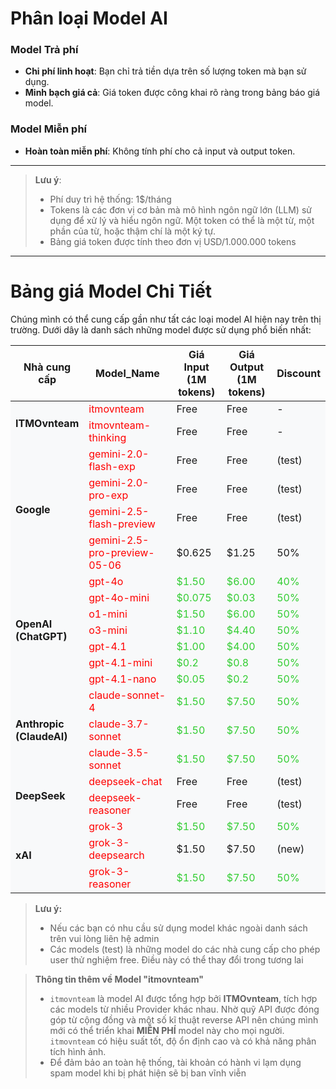 # Phân loại Model AI

### Model Trả phí

- **Chi phí linh hoạt**: Bạn chỉ trả tiền dựa trên số lượng token mà bạn sử dụng.
- **Minh bạch giá cả**: Giá token được công khai rõ ràng trong bảng báo giá model.

### Model Miễn phí

- **Hoàn toàn miễn phí**: Không tính phí cho cả input và output token.

---

> **Lưu ý**:
>
> - Phí duy trì hệ thống: 1$/tháng
> - Tokens là các đơn vị cơ bản mà mô hình ngôn ngữ lớn (LLM) sử dụng để xử lý và hiểu ngôn ngữ. Một token có thể là một từ, một phần của từ, hoặc thậm chí là một ký tự.
> - Bảng giá token được tính theo đơn vị USD/1.000.000 tokens

---

# Bảng giá Model Chi Tiết

Chúng mình có thể cung cấp gần như tất các loại model AI hiện nay trên thị trường. Dưới dây là danh sách những model được sử dụng phổ biến nhất:

<table>
    <colgroup>
        <col style="width: 15%">
        <col style="width: 45%">
        <col style="width: 20%">
        <col style="width: 20%">
    </colgroup>
    <thead>
        <tr>
            <th>Nhà cung cấp</th>
            <th>Model_Name</th>
            <th>Giá Input (1M tokens)</th>
            <th>Giá Output (1M tokens)</th>
            <th>Discount</th>
        </tr>
    </thead>
    <tbody>
        <!-- ITMOvnteam Models -->
        <tr style="background-color: #f8f9fa;">
            <td rowspan="2"><strong>ITMOvnteam</strong></td>
            <td><span style="color: red">itmovnteam</span></td>
            <td>Free</td>
            <td>Free</td>
            <td>-</td>
        </tr>
            <tr style="background-color: #f8f9fa;">
            <td><span style="color: red">itmovnteam-thinking</span></td>
            <td>Free</td>
            <td>Free</td>
            <td>-</td>
        </tr>
        <!-- Google Models -->
        <tr style="background-color: #f8f9fa;">
            <td rowspan="4"><strong>Google</strong></td>
            <td><span style="color: red">gemini-2.0-flash-exp</span></td>
            <td>Free</td>
            <td>Free</td>
            <td>(test)</td>
        </tr>
        <tr style="background-color: #f8f9fa;">
            <td><span style="color: red">gemini-2.0-pro-exp</span></td>
            <td>Free</td>
            <td>Free</td>
            <td>(test)</td>
        </tr>
        <tr style="background-color: #f8f9fa;">
            <td><span style="color: red">gemini-2.5-flash-preview</span></td>
            <td>Free</td>
            <td>Free</td>
            <td>(test)</td>
        </tr>
        <tr style="background-color: #f8f9fa;">
            <td><span style="color: red">gemini-2.5-pro-preview-05-06</span></td>
            <td>$0.625</td>
            <td>$1.25</td>
            <td>50%</td>
        </tr>
        <!-- OpenAI Models -->
        <tr style="background-color: #f8f9fa;">
            <td rowspan="7"><strong>OpenAI (ChatGPT)</strong></td>
            <td><span style="color: red">gpt-4o</span></td>
            <td><span style="color: #32CD32;">$1.50</span></td>
            <td><span style="color: #32CD32;">$6.00</span></td>
            <td><span style="color: #32CD32;">40%</span></td>
        </tr>
        <tr style="background-color: #f8f9fa;">
            <td><span style="color: red">gpt-4o-mini</span></td>
            <td><span style="color: #32CD32;">$0.075</span></td>
            <td><span style="color: #32CD32;">$0.03</span></td>
            <td><span style="color: #32CD32;">50%</span></td>
        </tr>
        <tr style="background-color: #f8f9fa;">
            <td><span style="color: red">o1-mini</span></td>
            <td><span style="color: #32CD32;">$1.50</span></td>
            <td><span style="color: #32CD32;">$6.00</span></td>
            <td><span style="color: #32CD32;">50%</span></td>
        </tr>
        <tr style="background-color: #f8f9fa;">
            <td><span style="color: red">o3-mini</span></td>
            <td><span style="color: #32CD32;">$1.10</span></td>
            <td><span style="color: #32CD32;">$4.40</span></td>
            <td><span style="color: #32CD32;">50%</span></td>
        </tr>
        <tr style="background-color: #f8f9fa;">
            <td><span style="color: red">gpt-4.1</span></td>
            <td><span style="color: #32CD32;">$1.00</span></td>
            <td><span style="color: #32CD32;">$4.00</span></td>
            <td><span style="color: #32CD32;">50%</span></td>
        </tr>
        <tr style="background-color: #f8f9fa;">
            <td><span style="color: red">gpt-4.1-mini</span></td>
            <td><span style="color: #32CD32;">$0.2</span></td>
            <td><span style="color: #32CD32;">$0.8</span></td>
            <td><span style="color: #32CD32;">50%</span></td>
        </tr>
            <tr style="background-color: #f8f9fa;">
            <td><span style="color: red">gpt-4.1-nano</span></td>
            <td><span style="color: #32CD32;">$0.05</span></td>
            <td><span style="color: #32CD32;">$0.2</span></td>
            <td><span style="color: #32CD32;">50%</span></td>
        </tr>
        <!-- Anthropic Models -->
        <tr style="background-color: #f8f9fa;">
            <td rowspan="3"><strong>Anthropic (ClaudeAI)</strong></td>
            <td><span style="color: red">claude-sonnet-4</span></td>
            <td><span style="color: #32CD32;">$1.50</span></td>
            <td><span style="color: #32CD32;">$7.50</span></td>
            <td><span style="color: #32CD32;">50%</span></td>
        </tr>
        <tr style="background-color: #f8f9fa;">
            <td><span style="color: red">claude-3.7-sonnet</span></td>
            <td><span style="color: #32CD32;">$1.50</span></td>
            <td><span style="color: #32CD32;">$7.50</span></td>
            <td><span style="color: #32CD32;">50%</span></td>
        </tr>
        <tr style="background-color: #f8f9fa;">
            <td><span style="color: red">claude-3.5-sonnet</span></td>
            <td><span style="color: #32CD32;">$1.50</span></td>
            <td><span style="color: #32CD32;">$7.50</span></td>
            <td><span style="color: #32CD32;">50%</span></td>
        </tr>
        <!-- Deepseek Models -->
        <tr style="background-color: #f8f9fa;">
            <td rowspan="2"><strong>DeepSeek</strong></td>
            <td><span style="color: red">deepseek-chat</span></td>
            <td>Free</td>
            <td>Free</td>
            <td>(test)</td>
        </tr>
        <tr style="background-color: #f8f9fa;">
            <td><span style="color: red">deepseek-reasoner</span></td>
            <td>Free</td>
            <td>Free</td>
            <td>(test)</td>
        </tr>
        <!-- Grok Models -->
        <tr style="background-color: #f8f9fa;">
            <td rowspan="3"><strong>xAI</strong></td>
            <td><span style="color: red">grok-3</span></td>
            <td><span style="color: #32CD32;">$1.50</span></td>
            <td><span style="color: #32CD32;">$7.50</span></td>
            <td><span style="color: #32CD32;">50%</span></td>
        </tr>
        <tr style="background-color: #f8f9fa;">
            <td><span style="color: red">grok-3-deepsearch</span></td>
            <td><span>$1.50</span></td>
            <td><span>$7.50</span></td>
            <td>(new)</td>
        </tr>
            <tr style="background-color: #f8f9fa;">
            <td><span style="color: red">grok-3-reasoner</span></td>
            <td><span style="color: #32CD32;">$1.50</span></td>
            <td><span style="color: #32CD32;">$7.50</span></td>
            <td><span style="color: #32CD32;">50%</span></td>
        </tr>
    </tbody>

</table>

> **Lưu ý:**
>
> - Nếu các bạn có nhu cầu sử dụng model khác ngoài danh sách trên vui lòng liên hệ admin
> - Các models (test) là những model do các nhà cung cấp cho phép user thử nghiệm free. Điều này có thể thay đổi trong tương lai

> **Thông tin thêm về Model "itmovnteam"**
>
> - `itmovnteam` là model AI được tổng hợp bởi **ITMOvnteam**, tích hợp các models từ nhiều Provider khác nhau. Nhờ quỹ API được đóng góp từ cộng đồng và một số kĩ thuật reverse API nên chúng mình mới có thể triển khai **MIỄN PHÍ** model này cho mọi người. `itmovnteam` có hiệu suất tốt, độ ổn định cao và có khả năng phân tích hình ảnh.
> - Để đảm bảo an toàn hệ thống, tài khoản có hành vi lạm dụng spam model khi bị phát hiện sẽ bị ban vĩnh viễn
